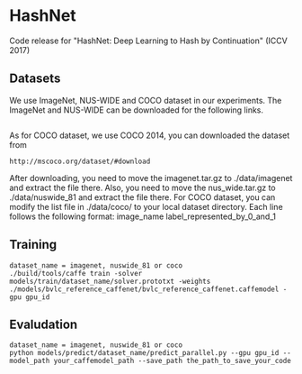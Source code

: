# HashNet
Code release for "HashNet: Deep Learning to Hash by Continuation" (ICCV 2017) 

## Datasets
We use ImageNet, NUS-WIDE and COCO dataset in our experiments. The ImageNet and NUS-WIDE can be downloaded for the following links.
```

```
As for COCO dataset, we use COCO 2014, you can downloaded the dataset from 
```
http://mscoco.org/dataset/#download
```
After downloading, you need to move the imagenet.tar.gz to ./data/imagenet and extract the file there. Also, you need to move the nus_wide.tar.gz to ./data/nuswide_81 and extract the file there. For COCO dataset, you can modify the list file in ./data/coco/ to your local dataset directory.
Each line follows the following format:
image_name label_represented_by_0_and_1

## Training
```
dataset_name = imagenet, nuswide_81 or coco
./build/tools/caffe train -solver models/train/dataset_name/solver.prototxt -weights ./models/bvlc_reference_caffenet/bvlc_reference_caffenet.caffemodel -gpu gpu_id
```

## Evaludation
```
dataset_name = imagenet, nuswide_81 or coco
python models/predict/dataset_name/predict_parallel.py --gpu gpu_id --model_path your_caffemodel_path --save_path the_path_to_save_your_code
```
